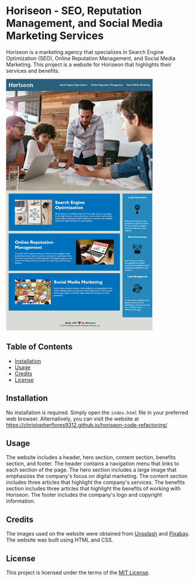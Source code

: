 # Horiseon - SEO, Reputation Management, and Social Media Marketing Services

Horiseon is a marketing agency that specializes in Search Engine Optimization (SEO), Online Reputation Management, and Social Media Marketing. This project is a website for Horiseon that highlights their services and benefits.

<img src="assets/images/code-refactoring.png" width="400">

## Table of Contents

- [Installation](#installation)
- [Usage](#usage)
- [Credits](#credits)
- [License](#license)

## Installation

No installation is required. Simply open the `index.html` file in your preferred web browser. Alternatively, you can visit the website at https://christopherflores9312.github.io/horiseon-code-refactoring/

## Usage

The website includes a header, hero section, content section, benefits section, and footer. The header contains a navigation menu that links to each section of the page. The hero section includes a large image that emphasizes the company's focus on digital marketing. The content section includes three articles that highlight the company's services. The benefits section includes three articles that highlight the benefits of working with Horiseon. The footer includes the company's logo and copyright information.

## Credits

The images used on the website were obtained from [Unsplash](https://unsplash.com/) and [Pixabay](https://pixabay.com/). The website was built using HTML and CSS.

## License

This project is licensed under the terms of the [MIT License](https://opensource.org/licenses/MIT).
